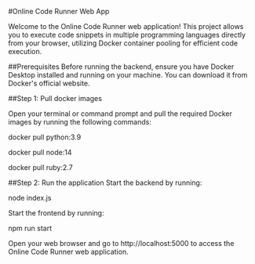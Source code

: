 #Online Code Runner Web App

Welcome to the Online Code Runner web application! This project allows you to execute code snippets in multiple programming languages directly from your browser, utilizing Docker container pooling for efficient code execution.

##Prerequisites
Before running the backend, ensure you have Docker Desktop installed and running on your machine. You can download it from Docker's official website.

##Step 1: Pull docker images

Open your terminal or command prompt and pull the required Docker images by running the following commands:

docker pull python:3.9 

docker pull node:14 

docker pull ruby:2.7

##Step 2: Run the application
Start the backend by running:

node index.js

Start the frontend by running:

npm run start


Open your web browser and go to http://localhost:5000 to access the Online Code Runner web application.
